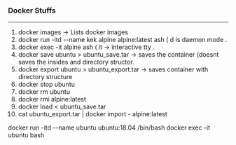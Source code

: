 ### Docker Stuffs

*** 

1. docker images -> Lists docker images
2. docker run -itd --name kek alpine alpine:latest ash ( d is daemon mode .
3. docker exec -it alpine ash ( it -> interactive tty .
4. docker save ubuntu > ubuntu_save.tar -> saves the container (doesnt saves the insides and directory structor.
5. docker export ubuntu > ubuntu_export.tar -> saves container with directory structure
6. docker stop ubuntu 
7. docker rm ubuntu
8. docker rmi alpine:latest
9. docker load < ubuntu_save.tar
10. cat ubuntu_export.tar | docker import - alpine:latest 

docker run -itd --name ubuntu ubuntu:18.04 /bin/bash
docker exec -it ubuntu bash



